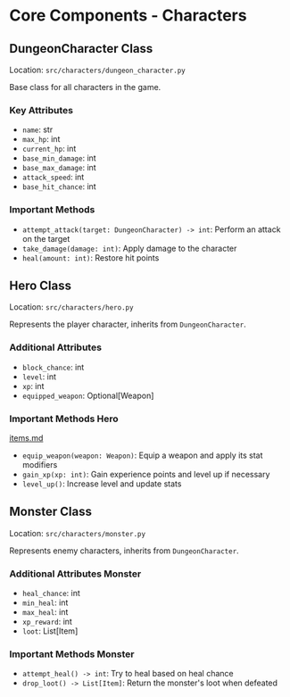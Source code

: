 # Core Components - Characters

## DungeonCharacter Class

Location: `src/characters/dungeon_character.py`

Base class for all characters in the game.

### Key Attributes

- `name`: str
- `max_hp`: int
- `current_hp`: int
- `base_min_damage`: int
- `base_max_damage`: int
- `attack_speed`: int
- `base_hit_chance`: int

### Important Methods

- `attempt_attack(target: DungeonCharacter) -> int`: Perform an attack on the target
- `take_damage(damage: int)`: Apply damage to the character
- `heal(amount: int)`: Restore hit points

## Hero Class

Location: `src/characters/hero.py`

Represents the player character, inherits from `DungeonCharacter`.

### Additional Attributes

- `block_chance`: int
- `level`: int
- `xp`: int
- `equipped_weapon`: Optional[Weapon]

### Important Methods Hero
[items.md](items.md)
- `equip_weapon(weapon: Weapon)`: Equip a weapon and apply its stat modifiers
- `gain_xp(xp: int)`: Gain experience points and level up if necessary
- `level_up()`: Increase level and update stats

## Monster Class

Location: `src/characters/monster.py`

Represents enemy characters, inherits from `DungeonCharacter`.

### Additional Attributes Monster

- `heal_chance`: int
- `min_heal`: int
- `max_heal`: int
- `xp_reward`: int
- `loot`: List[Item]

### Important Methods Monster

- `attempt_heal() -> int`: Try to heal based on heal chance
- `drop_loot() -> List[Item]`: Return the monster's loot when defeated
